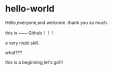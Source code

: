 # hello-world

Hello,everyone,and welcome. thank you so much.

this is ~~~ Github！！！

a very niubi skill.

what???

this is a beginning,let's go!!!
